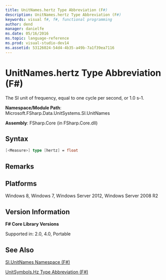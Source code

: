 ```yaml
---
title: UnitNames.hertz Type Abbreviation (F#)
description: UnitNames.hertz Type Abbreviation (F#)
keywords: visual f#, f#, functional programming
author: dend
manager: danielfe
ms.date: 05/16/2016
ms.topic: language-reference
ms.prod: visual-studio-dev14
ms.assetid: 53126024-54d4-4b35-a49b-7a1f39ea7116 
---
```


# UnitNames.hertz Type Abbreviation (F#)

The SI unit of frequency, equal to one cycle per second, or 1.0 s-1.

**Namespace/Module Path**: Microsoft.FSharp.Data.UnitSystems.SI.UnitNames

**Assembly**: FSharp.Core (in FSharp.Core.dll)


## Syntax

```fsharp
[<Measure>] type [hertz] = float
```

## Remarks

## Platforms
Windows 8, Windows 7, Windows Server 2012, Windows Server 2008 R2


## Version Information
**F# Core Library Versions**

Supported in: 2.0, 4.0, Portable




## See Also
[SI.UnitNames Namespace &#40;F&#35;&#41;](SI.UnitNames-Namespace-%5BFSharp%5D.md)

[UnitSymbols.Hz Type Abbreviation &#40;F&#35;&#41;](UnitSymbols.Hz-Type-Abbreviation-%5BFSharp%5D.md)

